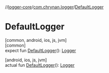 //[logger-core](../../index.md)/[com.chrynan.logger](index.md)/[DefaultLogger](-default-logger.md)

# DefaultLogger

[common, android, ios, js, jvm]\
[common]\
expect fun [DefaultLogger](-default-logger.md)(): [Logger](-logger/index.md)

[android, ios, js, jvm]\
actual fun [DefaultLogger](-default-logger.md)(): [Logger](../../../logger-core/logger-core/com.chrynan.logger/-logger/index.md)
